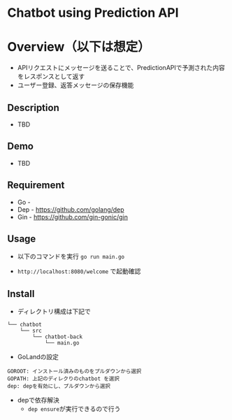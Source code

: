 # Chatbot using Prediction API

# Overview（以下は想定）
- APIリクエストにメッセージを送ることで、PredictionAPIで予測された内容をレスポンスとして返す
- ユーザー登録、返答メッセージの保存機能

## Description
- TBD

## Demo
- TBD

## Requirement
- Go -
- Dep - https://github.com/golang/dep
- Gin - https://github.com/gin-gonic/gin

## Usage
- 以下のコマンドを実行
`go run main.go`

- `http://localhost:8080/welcome` で起動確認

## Install
- ディレクトリ構成は下記で
```$xslt
└── chatbot
    └── src
        └── chatbot-back
            └── main.go
```
- GoLandの設定
```$xslt
GOROOT: インストール済みのものをプルダウンから選択
GOPATH: 上記のディレクりのchatbot を選択
dep: depを有効にし、プルダウンから選択
```
- depで依存解決
    - `dep ensure`が実行できるので行う

